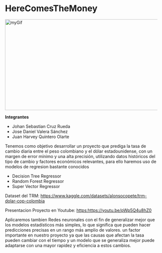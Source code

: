 # HereComesTheMoney

<img src="https://media.giphy.com/media/vLPrnuVyOZ1YjuOtYA/giphy-downsized-large.gif" alt="myGif" width="800px" height="300" />

<p dir="auto"><strong>Integrantes </strong></p>
<ul>
<li>Johan Sebastian Cruz Rueda</li>
<li>Jose Daniel Valera S&aacute;nchez</li>
<li>Juan Harvey Quintero Olarte</li>
</ul>
<p dir="auto">Tenemos como objetivo&nbsp;desarrollar un proyecto que prediga la tasa de cambio diaria entre el peso colombiano y el d&oacute;lar estadounidense, con un margen de error m&iacute;nimo y una alta precisi&oacute;n, utilizando datos hist&oacute;ricos del tipo de cambio y factores econ&oacute;micos relevantes, para ello haremos uso de modelos de regresion bastante conocidos</p>
<ul dir="auto">
<li>Decision Tree Regressor</li>
<li>Random Forest Regressor</li>
<li>Super Vector Regressor</li>
</ul>
<p dir="auto">Dataset del TRM:&nbsp;<a href="https://www.kaggle.com/datasets/alonsocopete/trm-dolar-cop-colombia">https://www.kaggle.com/datasets/alonsocopete/trm-dolar-cop-colombia</a></p>
<p dir="auto">Presentacion Proyecto en Youtube:&nbsp;<a href="https://youtu.be/pWp5Q4u8hZ0">https:https://youtu.be/pWp5Q4u8hZ0</a></p>
<p dir="auto">Aplicaremos tambien Redes neuronales con el fin de&nbsp;generalizar mejor que los modelos estad&iacute;sticos m&aacute;s simples, lo que significa que pueden hacer predicciones precisas en un rango m&aacute;s amplio de valores.&nbsp;un factor importante en nuestro proyecto ya que las&nbsp;causas que afectan la tasa pueden cambiar con el tiempo y un modelo que se generaliza mejor puede adaptarse con una mayor rapidez y eficiencia a estos cambios.</p>
<p dir="auto">&nbsp;</p>
